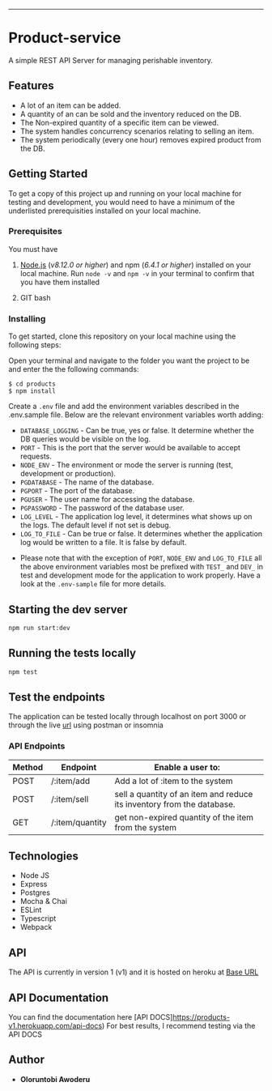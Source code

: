 
---

# Product-service

A simple REST API Server for managing perishable inventory.

## Features

- A lot of an item can be added.
- A quantity of an can be sold and the inventory reduced on the DB.
- The Non-expired quantity of a specific item can be viewed.
- The system handles concurrency scenarios relating to selling an item.
- The system periodically (every one hour) removes expired product from the DB.



## Getting Started

To get a copy of this project up and running on your local machine for testing and development, you would need to have a minimum of the underlisted prerequisities installed on your local machine. 

### Prerequisites

You must have

1. [Node.js](https://nodejs.org/) (_v8.12.0 or higher_) and npm (_6.4.1 or higher_) installed on your local machine. Run `node -v` and `npm -v` in your terminal to confirm that you have them installed

2. GIT bash

### Installing

To get started, clone this repository on your local machine using the following steps:

Open your terminal and navigate to the folder you want the project to be and enter the the following commands:

```
$ cd products
$ npm install
```

Create a `.env` file and add the environment variables described in the .env.sample file. Below are the relevant environment variables worth adding:

- `DATABASE_LOGGING` - Can be true, yes or false. It determine whether the DB queries would be visible on the log.
- `PORT` - This is the port that the server would be available to accept requests.
- `NODE_ENV` - The environment or mode the server is running (test, development or production).
- `PGDATABASE` - The name of the database.
- `PGPORT` - The port of the database.
- `PGUSER` - The user name for accessing the database.
- `PGPASSWORD` - The password of the database user.
- `LOG_LEVEL` - The application log level, it determines what shows up on the logs. The default level if not set is debug.
- `LOG_TO_FILE` - Can be true or false. It determines whether the application log would be written to a file. It is false by default.

* Please note that with the exception of `PORT`, `NODE_ENV` and `LOG_TO_FILE` all the above environment variables most be prefixed with `TEST_` and `DEV_` in test and development mode for the application to work properly. Have a look at the `.env-sample` file for more details.

## Starting the dev server

```bash
npm run start:dev
```

## Running the tests locally

```bash
npm test
```

## Test the endpoints

The application can be tested locally through localhost on port 3000 or through the live [url](https://products-v1.herokuapp.com/) using postman or insomnia


### API Endpoints


Method        | Endpoint      | Enable a user to: |
------------- | ------------- | ---------------
POST  | /:item/add  | Add a lot of :item to the system  |
POST  | /:item/sell  | sell a quantity of an item and reduce its inventory from the database. |
GET  | /:item/quantity  | get non-expired quantity of the item from the system |


## Technologies

- Node JS
- Express
- Postgres
- Mocha & Chai
- ESLint
- Typescript
- Webpack

## API

The API is currently in version 1 (v1) and it is hosted on heroku at [Base URL](https://products-v1.herokuapp.com/)

## API Documentation

You can find the documentation here [API DOCS]https://products-v1.herokuapp.com/api-docs)
For best results, I recommend testing via the API DOCS

## Author

- **Oloruntobi Awoderu**

